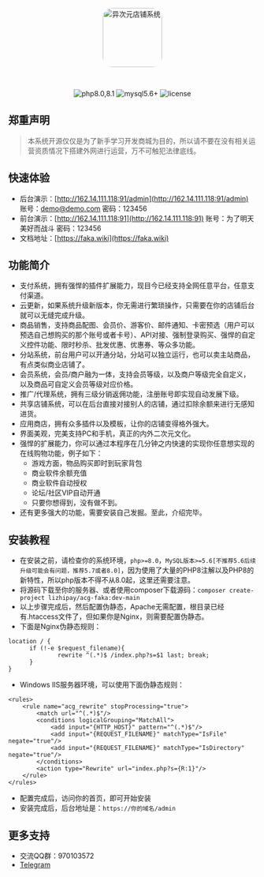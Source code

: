 <p align="center">
  <a href="https://faka.wiki/">
    <img src="https://acged.cc/svg/logo.png" width="120" height="120" style="border-radius: 20px;" alt="异次元店铺系统">
  </a>
</p>

<br>
<p align="center">
<span>
<img src="https://acged.cc/svg/php.svg" alt="php8.0,8.1">
</span>
<span>
<img src="https://acged.cc/svg/mysql-version.svg" alt="mysql5.6+">
</span>
<span><img src="https://acged.cc/svg/license.svg" alt="license"></span>
</p>

## 郑重声明
> 本系统开源仅仅是为了新手学习开发商城为目的，所以请不要在没有相关运营资质情况下搭建外网进行运营，万不可触犯法律底线。

## 快速体验
- 后台演示：[http://162.14.111.118:91/admin](http://162.14.111.118:91/admin)  账号：demo@demo.com 密码：123456
- 前台演示：[http://162.14.111.118:91](http://162.14.111.118:91) 账号：为了明天美好而战斗 密码：123456
- 文档地址：[https://faka.wiki](https://faka.wiki)

## 功能简介

- 支付系统，拥有强悍的插件扩展能力，现目今已经支持全网任意平台，任意支付渠道。
- 云更新，如果系统升级新版本，你无需进行繁琐操作，只需要在你的店铺后台就可以无缝完成升级。
- 商品销售，支持商品配图、会员价、游客价、邮件通知、卡密预选（用户可以预选自己想购买的那个账号或者卡号）、API对接、强制登录购买、强悍的自定义控件功能、限时秒杀、批发优惠、优惠券、等众多功能。
- 分站系统，前台用户可以开通分站，分站可以独立运行，也可以卖主站商品，有点类似商业店铺了。
- 会员系统，会员/商户融为一体，支持会员等级，以及商户等级完全自定义，以及商品可自定义会员等级对应价格。
- 推广/代理系统，拥有三级分销返佣功能，注册账号即实现自动发展下级。
- 共享店铺系统，可以在后台直接对接别人的店铺，通过扣除余额来进行无感知进货。
- 应用商店，拥有众多插件以及模板，让你的店铺变得格外强大。
- 界面美观，完美支持PC和手机，真正的内外二次元文化。
- 强悍的扩展能力，你可以通过本程序在几分钟之内快速的实现你任意想实现的在线购物功能，例子如下： 
  - 游戏方面，物品购买即时到玩家背包
  - 商业软件余额充值
  - 商业软件自动授权
  - 论坛/社区VIP自动开通
  - 只要你想得到，没有做不到。
- 还有更多强大的功能，需要安装自己发掘。至此，介绍完毕。

## 安装教程

- 在安装之前，请检查你的系统环境，`php>=8.0`，`MySQL版本>=5.6[不推荐5.6后续升级可能会有问题，推荐5.7或者8.0]`，因为使用了大量的PHP8注解以及PHP8的新特性，所以php版本不得不从8.0起，这里还需要注意。
- 将源码下载至你的服务器、或者使用composer下载源码：`composer create-project lizhipay/acg-faka:dev-main`
- 以上步骤完成后，然后配置伪静态，Apache无需配置，根目录已经有.htaccess文件了，但如果你是Nginx，则需要配置伪静态。
- 下面是Nginx伪静态规则：
```
location / {
      if (!-e $request_filename){
              rewrite ^(.*)$ /index.php?s=$1 last; break;
      }
}
```
- Windows IIS服务器环境，可以使用下面伪静态规则：
```
<rules>
	<rule name="acg_rewrite" stopProcessing="true">
		<match url="^(.*)$"/>
		<conditions logicalGrouping="MatchAll">
			<add input="{HTTP_HOST}" pattern="^(.*)$"/>
			<add input="{REQUEST_FILENAME}" matchType="IsFile" negate="true"/>
			<add input="{REQUEST_FILENAME}" matchType="IsDirectory" negate="true"/>
		</conditions>
		<action type="Rewrite" url="index.php?s={R:1}"/>
	</rule>
</rules>
```
- 配置完成后，访问你的首页，即可开始安装
- 安装完成后，后台地址是：`https://你的域名/admin`

## 更多支持
- 交流QQ群：970103572
- [Telegram](https://t.me/acgshop)